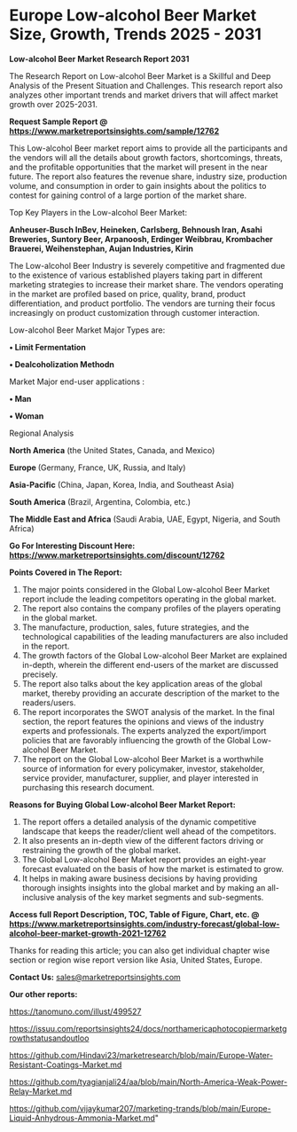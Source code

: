 # Europe Low-alcohol Beer Market Size, Growth, Trends 2025 - 2031

<strong>Low-alcohol Beer Market Research Report 2031</strong>

The Research Report on Low-alcohol Beer Market is a Skillful and Deep Analysis of the Present Situation and Challenges. This research report also analyzes other important trends and market drivers that will affect market growth over 2025-2031.

<strong>Request Sample Report @ <a href=https://www.marketreportsinsights.com/sample/12762>https://www.marketreportsinsights.com/sample/12762</a></strong>

This Low-alcohol Beer market report aims to provide all the participants and the vendors will all the details about growth factors, shortcomings, threats, and the profitable opportunities that the market will present in the near future. The report also features the revenue share, industry size, production volume, and consumption in order to gain insights about the politics to contest for gaining control of a large portion of the market share.

Top Key Players in the Low-alcohol Beer Market:

<strong>Anheuser-Busch InBev, Heineken, Carlsberg, Behnoush Iran, Asahi Breweries, Suntory Beer, Arpanoosh, Erdinger Weibbrau, Krombacher Brauerei, Weihenstephan, Aujan Industries, Kirin</strong>

The Low-alcohol Beer Industry is severely competitive and fragmented due to the existence of various established players taking part in different marketing strategies to increase their market share. The vendors operating in the market are profiled based on price, quality, brand, product differentiation, and product portfolio. The vendors are turning their focus increasingly on product customization through customer interaction.

Low-alcohol Beer Market Major Types are:

<strong>• Limit Fermentation

• Dealcoholization Methodn</strong>

Market Major end-user applications :

<strong>• Man

• Woman</strong>

Regional Analysis

</u><strong><b>North America</b></strong> (the United States, Canada, and Mexico)

<strong><b>Europe </b></strong>(Germany, France, UK, Russia, and Italy)

<strong><b>Asia-Pacific</b></strong> (China, Japan, Korea, India, and Southeast Asia)

<strong><b>South America</b></strong> (Brazil, Argentina, Colombia, etc.)

<strong><b>The Middle East and Africa</b></strong> (Saudi Arabia, UAE, Egypt, Nigeria, and South Africa)

<strong>Go For Interesting Discount Here: <a href=https://www.marketreportsinsights.com/discount/12762>https://www.marketreportsinsights.com/discount/12762</a></strong>

<strong>Points Covered in The Report:</strong>
<ol>
  <li>The major points considered in the Global Low-alcohol Beer Market report include the leading competitors operating in the global market.</li>
  <li>The report also contains the company profiles of the players operating in the global market.</li>
  <li>The manufacture, production, sales, future strategies, and the technological capabilities of the leading manufacturers are also included in the report.</li>
  <li>The growth factors of the Global Low-alcohol Beer Market are explained in-depth, wherein the different end-users of the market are discussed precisely.</li>
  <li>The report also talks about the key application areas of the global market, thereby providing an accurate description of the market to the readers/users.</li>
  <li>The report incorporates the SWOT analysis of the market. In the final section, the report features the opinions and views of the industry experts and professionals. The experts analyzed the export/import policies that are favorably influencing the growth of the Global Low-alcohol Beer Market.</li>
  <li>The report on the Global Low-alcohol Beer Market is a worthwhile source of information for every policymaker, investor, stakeholder, service provider, manufacturer, supplier, and player interested in purchasing this research document.</li>
</ol>
<strong>Reasons for Buying Global Low-alcohol Beer Market Report:</strong>

<ol>
  <li>The report offers a detailed analysis of the dynamic competitive landscape that keeps the reader/client well ahead of the competitors.</li>
  <li>It also presents an in-depth view of the different factors driving or restraining the growth of the global market.</li>
  <li>The Global Low-alcohol Beer Market report provides an eight-year forecast evaluated on the basis of how the market is estimated to grow.</li>
  <li>It helps in making aware business decisions by having providing thorough insights insights into the global market and by making an all-inclusive analysis of the key market segments and sub-segments.</li>
</ol>
<strong>Access full Report Description, TOC, Table of Figure, Chart, etc. @ <a href=https://www.marketreportsinsights.com/industry-forecast/global-low-alcohol-beer-market-growth-2021-12762>https://www.marketreportsinsights.com/industry-forecast/global-low-alcohol-beer-market-growth-2021-12762</a></strong>


Thanks for reading this article; you can also get individual chapter wise section or region wise report version like Asia, United States, Europe.

<strong>Contact Us:</strong>
sales@marketreportsinsights.com

<strong>Our other reports:</strong>

<a href=https://tanomuno.com/illust/499527>https://tanomuno.com/illust/499527</a>

<a href=https://issuu.com/reportsinsights24/docs/northamericaphotocopiermarketgrowthstatusandoutloo>https://issuu.com/reportsinsights24/docs/northamericaphotocopiermarketgrowthstatusandoutloo</a>

<a href=https://github.com/Hindavi23/marketresearch/blob/main/Europe-Water-Resistant-Coatings-Market.md>https://github.com/Hindavi23/marketresearch/blob/main/Europe-Water-Resistant-Coatings-Market.md</a>

<a href=https://github.com/tyagianjali24/aa/blob/main/North-America-Weak-Power-Relay-Market.md>https://github.com/tyagianjali24/aa/blob/main/North-America-Weak-Power-Relay-Market.md</a>

<a href=https://github.com/vijaykumar207/marketing-trands/blob/main/Europe-Liquid-Anhydrous-Ammonia-Market.md>https://github.com/vijaykumar207/marketing-trands/blob/main/Europe-Liquid-Anhydrous-Ammonia-Market.md</a>"
